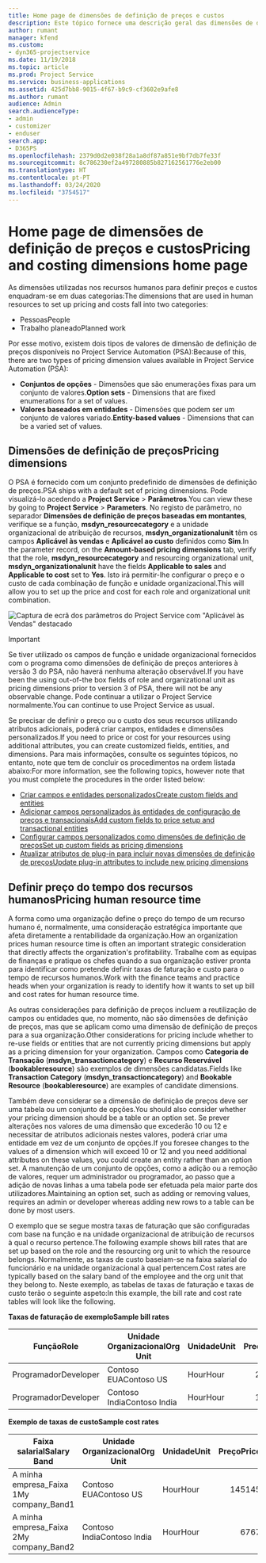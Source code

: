 ```yaml
---
title: Home page de dimensões de definição de preços e custos
description: Este tópico fornece uma descrição geral das dimensões de definição de preços.
author: rumant
manager: kfend
ms.custom:
- dyn365-projectservice
ms.date: 11/19/2018
ms.topic: article
ms.prod: Project Service
ms.service: business-applications
ms.assetid: 425d7bb8-9015-4f67-b9c9-cf3602e9afe8
ms.author: rumant
audience: Admin
search.audienceType:
- admin
- customizer
- enduser
search.app:
- D365PS
ms.openlocfilehash: 2379d0d2e038f28a1a8df87a851e9bf7db7fe33f
ms.sourcegitcommit: 8c786230ef2a497280885b827162561776e2eb00
ms.translationtype: HT
ms.contentlocale: pt-PT
ms.lasthandoff: 03/24/2020
ms.locfileid: "3754517"
---
```

# <a name="pricing-and-costing-dimensions-home-page"></a><span data-ttu-id="9626b-103">Home page de dimensões de definição de preços e custos</span><span class="sxs-lookup"><span data-stu-id="9626b-103">Pricing and costing dimensions home page</span></span>

<span data-ttu-id="9626b-104">As dimensões utilizadas nos recursos humanos para definir preços e custos enquadram-se em duas categorias:</span><span class="sxs-lookup"><span data-stu-id="9626b-104">The dimensions that are used in human resources to set up pricing and costs fall into two categories:</span></span>

- <span data-ttu-id="9626b-105">Pessoas</span><span class="sxs-lookup"><span data-stu-id="9626b-105">People</span></span>
- <span data-ttu-id="9626b-106">Trabalho planeado</span><span class="sxs-lookup"><span data-stu-id="9626b-106">Planned work</span></span>

<span data-ttu-id="9626b-107">Por esse motivo, existem dois tipos de valores de dimensão de definição de preços disponíveis no Project Service Automation (PSA):</span><span class="sxs-lookup"><span data-stu-id="9626b-107">Because of this, there are two types of pricing dimension values available in Project Service Automation (PSA):</span></span> 

- <span data-ttu-id="9626b-108">**Conjuntos de opções** - Dimensões que são enumerações fixas para um conjunto de valores.</span><span class="sxs-lookup"><span data-stu-id="9626b-108">**Option sets** - Dimensions that are fixed enumerations for a set of values.</span></span>
- <span data-ttu-id="9626b-109">**Valores baseados em entidades** - Dimensões que podem ser um conjunto de valores variado.</span><span class="sxs-lookup"><span data-stu-id="9626b-109">**Entity-based values** - Dimensions that can be a varied set of values.</span></span>

## <a name="pricing-dimensions"></a><span data-ttu-id="9626b-110">Dimensões de definição de preços</span><span class="sxs-lookup"><span data-stu-id="9626b-110">Pricing dimensions</span></span>

<span data-ttu-id="9626b-111">O PSA é fornecido com um conjunto predefinido de dimensões de definição de preços.</span><span class="sxs-lookup"><span data-stu-id="9626b-111">PSA ships with a default set of pricing dimensions.</span></span> <span data-ttu-id="9626b-112">Pode visualizá-lo acedendo a **Project Service** > **Parâmetros**.</span><span class="sxs-lookup"><span data-stu-id="9626b-112">You can view these by going to **Project Service** > **Parameters**.</span></span> <span data-ttu-id="9626b-113">No registo de parâmetro, no separador **Dimensões de definição de preços baseadas em montantes**, verifique se a função, **msdyn_resourcecategory** e a unidade organizacional de atribuição de recursos, **msdyn_organizationalunit** têm os campos **Aplicável às vendas** e **Aplicável ao custo** definidos como **Sim**.</span><span class="sxs-lookup"><span data-stu-id="9626b-113">In the parameter record, on the **Amount-based pricing dimensions** tab, verify that the role, **msdyn_resourcecategory** and resourcing organizational unit, **msdyn_organizationalunit** have the fields **Applicable to sales** and **Applicable to cost** set to **Yes**.</span></span> <span data-ttu-id="9626b-114">Isto irá permitir-lhe configurar o preço e o custo de cada combinação de função e unidade organizacional.</span><span class="sxs-lookup"><span data-stu-id="9626b-114">This will allow you to set up the price and cost for each role and organizational unit combination.</span></span>

![Captura de ecrã dos parâmetros do Project Service com "Aplicável às Vendas" destacado](media/PS-OOB-parameters.png)

> [!IMPORTANT]
> <span data-ttu-id="9626b-116">Se tiver utilizado os campos de função e unidade organizacional fornecidos com o programa como dimensões de definição de preços anteriores à versão 3 do PSA, não haverá nenhuma alteração observável.</span><span class="sxs-lookup"><span data-stu-id="9626b-116">If you have been the using out-of-the box fields of role and organizational unit as pricing dimensions prior to version 3 of PSA, there will not be any observable change.</span></span> <span data-ttu-id="9626b-117">Pode continuar a utilizar o Project Service normalmente.</span><span class="sxs-lookup"><span data-stu-id="9626b-117">You can continue to use Project Service as usual.</span></span> 

<span data-ttu-id="9626b-118">Se precisar de definir o preço ou o custo dos seus recursos utilizando atributos adicionais, poderá criar campos, entidades e dimensões personalizados.</span><span class="sxs-lookup"><span data-stu-id="9626b-118">If you need to price or cost for your resources using additional attributes, you can create customized fields, entities, and dimensions.</span></span> <span data-ttu-id="9626b-119">Para mais informações, consulte os seguintes tópicos, no entanto, note que tem de concluir os procedimentos na ordem listada abaixo:</span><span class="sxs-lookup"><span data-stu-id="9626b-119">For more information, see the following topics, however note that you must complete the procedures in the order listed below:</span></span>

- [<span data-ttu-id="9626b-120">Criar campos e entidades personalizados</span><span class="sxs-lookup"><span data-stu-id="9626b-120">Create custom fields and entities</span></span>](create-custom-fields-entities.md)
- [<span data-ttu-id="9626b-121">Adicionar campos personalizados às entidades de configuração de preços e transacionais</span><span class="sxs-lookup"><span data-stu-id="9626b-121">Add custom fields to price setup and transactional entities</span></span>](field-references.md)
- [<span data-ttu-id="9626b-122">Configurar campos personalizados como dimensões de definição de preços</span><span class="sxs-lookup"><span data-stu-id="9626b-122">Set up custom fields as pricing dimensions</span></span>](set-up-pricing-dimensions.md)
- [<span data-ttu-id="9626b-123">Atualizar atributos de plug-in para incluir novas dimensões de definição de preços</span><span class="sxs-lookup"><span data-stu-id="9626b-123">Update plug-in attributes to include new pricing dimensions</span></span>](update-plug-in-attributes.md)

## <a name="pricing-human-resource-time"></a><span data-ttu-id="9626b-124">Definir preço do tempo dos recursos humanos</span><span class="sxs-lookup"><span data-stu-id="9626b-124">Pricing human resource time</span></span>
<span data-ttu-id="9626b-125">A forma como uma organização define o preço do tempo de um recurso humano é, normalmente, uma consideração estratégica importante que afeta diretamente a rentabilidade da organização.</span><span class="sxs-lookup"><span data-stu-id="9626b-125">How an organization prices human resource time is often an important strategic consideration that directly affects the organization's profitability.</span></span> <span data-ttu-id="9626b-126">Trabalhe com as equipas de finanças e pratique os chefes quando a sua organização estiver pronta para identificar como pretende definir taxas de faturação e custo para o tempo de recursos humanos.</span><span class="sxs-lookup"><span data-stu-id="9626b-126">Work with the finance teams and practice heads when your organization is ready to identify how it wants to set up bill and cost rates for human resource time.</span></span>

<span data-ttu-id="9626b-127">As outras considerações para definição de preços incluem a reutilização de campos ou entidades que, no momento, não são dimensões de definição de preços, mas que se aplicam como uma dimensão de definição de preços para a sua organização.</span><span class="sxs-lookup"><span data-stu-id="9626b-127">Other considerations for pricing include whether to re-use fields or entities that are not currently pricing dimensions but apply as a pricing dimension for your organization.</span></span> <span data-ttu-id="9626b-128">Campos como **Categoria de Transação** (**msdyn_transactioncategory**) e **Recurso Reservável** (**bookableresource**) são exemplos de dimensões candidatas.</span><span class="sxs-lookup"><span data-stu-id="9626b-128">Fields like **Transaction Category** (**msdyn_transactioncategory**) and **Bookable Resource** (**bookableresource**) are examples of candidate dimensions.</span></span> 

<span data-ttu-id="9626b-129">Também deve considerar se a dimensão de definição de preços deve ser uma tabela ou um conjunto de opções.</span><span class="sxs-lookup"><span data-stu-id="9626b-129">You should also consider whether your pricing dimension should be a table or an option set.</span></span> <span data-ttu-id="9626b-130">Se prever alterações nos valores de uma dimensão que excederão 10 ou 12 e necessitar de atributos adicionais nestes valores, poderá criar uma entidade em vez de um conjunto de opções.</span><span class="sxs-lookup"><span data-stu-id="9626b-130">If you foresee changes to the values of a dimension which will exceed 10 or 12 and you need additional attributes on these values, you could create an entity rather than an option set.</span></span> <span data-ttu-id="9626b-131">A manutenção de um conjunto de opções, como a adição ou a remoção de valores, requer um administrador ou programador, ao passo que a adição de novas linhas a uma tabela pode ser efetuada pela maior parte dos utilizadores.</span><span class="sxs-lookup"><span data-stu-id="9626b-131">Maintaining an option set, such as adding or removing values, requires an admin or developer whereas adding new rows to a table can be done by most users.</span></span>

<span data-ttu-id="9626b-132">O exemplo que se segue mostra taxas de faturação que são configuradas com base na função e na unidade organizacional de atribuição de recursos à qual o recurso pertence.</span><span class="sxs-lookup"><span data-stu-id="9626b-132">The following example shows bill rates that are set up based on the role and the resourcing org unit to which the resource belongs.</span></span> <span data-ttu-id="9626b-133">Normalmente, as taxas de custo baseiam-se na faixa salarial do funcionário e na unidade organizacional à qual pertencem.</span><span class="sxs-lookup"><span data-stu-id="9626b-133">Cost rates are typically based on the salary band of the employee and the org unit that they belong to.</span></span> <span data-ttu-id="9626b-134">Neste exemplo, as tabelas de taxas de faturação e taxas de custo terão o seguinte aspeto:</span><span class="sxs-lookup"><span data-stu-id="9626b-134">In this example, the bill rate and cost rate tables will look like the following.</span></span>

<span data-ttu-id="9626b-135">**Taxas de faturação de exemplo**</span><span class="sxs-lookup"><span data-stu-id="9626b-135">**Sample bill rates**</span></span>

| <span data-ttu-id="9626b-136">Função</span><span class="sxs-lookup"><span data-stu-id="9626b-136">Role</span></span>        | <span data-ttu-id="9626b-137">Unidade Organizacional</span><span class="sxs-lookup"><span data-stu-id="9626b-137">Org Unit</span></span>    |<span data-ttu-id="9626b-138">Unidade</span><span class="sxs-lookup"><span data-stu-id="9626b-138">Unit</span></span>      |<span data-ttu-id="9626b-139">Preço</span><span class="sxs-lookup"><span data-stu-id="9626b-139">Price</span></span>      |<span data-ttu-id="9626b-140">Moeda</span><span class="sxs-lookup"><span data-stu-id="9626b-140">Currency</span></span>  |
| ------------|-------------|----------|----------:|----------|
| <span data-ttu-id="9626b-141">Programador</span><span class="sxs-lookup"><span data-stu-id="9626b-141">Developer</span></span>   | <span data-ttu-id="9626b-142">Contoso EUA</span><span class="sxs-lookup"><span data-stu-id="9626b-142">Contoso US</span></span>  |<span data-ttu-id="9626b-143">Hour</span><span class="sxs-lookup"><span data-stu-id="9626b-143">Hour</span></span> | <span data-ttu-id="9626b-144">200</span><span class="sxs-lookup"><span data-stu-id="9626b-144">200</span></span>|<span data-ttu-id="9626b-145">USD</span><span class="sxs-lookup"><span data-stu-id="9626b-145">USD</span></span>     |
| <span data-ttu-id="9626b-146">Programador</span><span class="sxs-lookup"><span data-stu-id="9626b-146">Developer</span></span>   | <span data-ttu-id="9626b-147">Contoso India</span><span class="sxs-lookup"><span data-stu-id="9626b-147">Contoso India</span></span> |<span data-ttu-id="9626b-148">Hour</span><span class="sxs-lookup"><span data-stu-id="9626b-148">Hour</span></span>|   <span data-ttu-id="9626b-149">112</span><span class="sxs-lookup"><span data-stu-id="9626b-149">112</span></span>|<span data-ttu-id="9626b-150">USD</span><span class="sxs-lookup"><span data-stu-id="9626b-150">USD</span></span>     |


<span data-ttu-id="9626b-151">**Exemplo de taxas de custo**</span><span class="sxs-lookup"><span data-stu-id="9626b-151">**Sample cost rates**</span></span>

| <span data-ttu-id="9626b-152">Faixa salarial</span><span class="sxs-lookup"><span data-stu-id="9626b-152">Salary Band</span></span>     | <span data-ttu-id="9626b-153">Unidade Organizacional</span><span class="sxs-lookup"><span data-stu-id="9626b-153">Org Unit</span></span>    |<span data-ttu-id="9626b-154">Unidade</span><span class="sxs-lookup"><span data-stu-id="9626b-154">Unit</span></span>      |<span data-ttu-id="9626b-155">Preço</span><span class="sxs-lookup"><span data-stu-id="9626b-155">Price</span></span>      |<span data-ttu-id="9626b-156">Moeda</span><span class="sxs-lookup"><span data-stu-id="9626b-156">Currency</span></span>  |
| ----------------|-------------|----------|----------:|----------|
| <span data-ttu-id="9626b-157">A minha empresa_Faixa 1</span><span class="sxs-lookup"><span data-stu-id="9626b-157">My company_Band1</span></span> | <span data-ttu-id="9626b-158">Contoso EUA</span><span class="sxs-lookup"><span data-stu-id="9626b-158">Contoso US</span></span>  |<span data-ttu-id="9626b-159">Hour</span><span class="sxs-lookup"><span data-stu-id="9626b-159">Hour</span></span> | <span data-ttu-id="9626b-160">145</span><span class="sxs-lookup"><span data-stu-id="9626b-160">145</span></span>|<span data-ttu-id="9626b-161">USD</span><span class="sxs-lookup"><span data-stu-id="9626b-161">USD</span></span>     |
| <span data-ttu-id="9626b-162">A minha empresa_Faixa 2</span><span class="sxs-lookup"><span data-stu-id="9626b-162">My company_Band2</span></span> | <span data-ttu-id="9626b-163">Contoso India</span><span class="sxs-lookup"><span data-stu-id="9626b-163">Contoso India</span></span> |<span data-ttu-id="9626b-164">Hour</span><span class="sxs-lookup"><span data-stu-id="9626b-164">Hour</span></span>|   <span data-ttu-id="9626b-165">67</span><span class="sxs-lookup"><span data-stu-id="9626b-165">67</span></span>|<span data-ttu-id="9626b-166">USD</span><span class="sxs-lookup"><span data-stu-id="9626b-166">USD</span></span>     |
